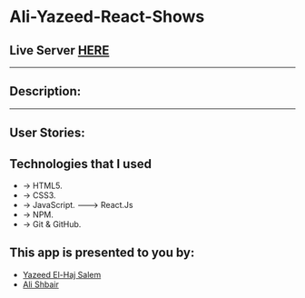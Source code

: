 # Ali-Yazeed-React-Shows

## Live Server [HERE](fancy-starship-639369.netlify.app)
---
## Description:


---

## User Stories:


##  Technologies that I used

- -> HTML5.
- -> CSS3.
- -> JavaScript.
---> React.Js
- -> NPM.
- -> Git & GitHub.

## This app is presented to you by:

- [Yazeed El-Haj Salem](https://github.com/ysalem-dev-89)
- [Ali Shbair](https://github.com/ShbairAli)
